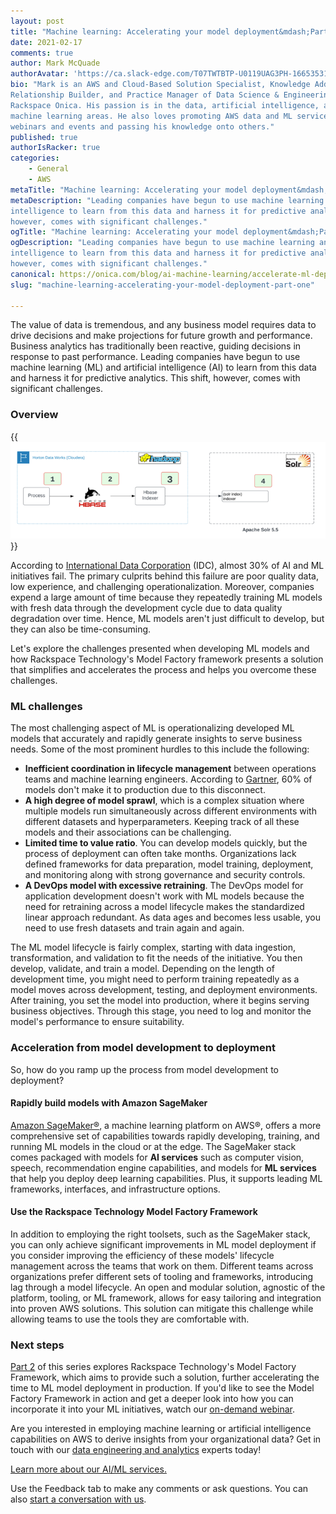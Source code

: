 ```yaml
---
layout: post
title: "Machine learning: Accelerating your model deployment&mdash;Part one"
date: 2021-02-17
comments: true
author: Mark McQuade
authorAvatar: 'https://ca.slack-edge.com/T07TWTBTP-U0119UAG3PH-16653531535c-512'
bio: "Mark is an AWS and Cloud-Based Solution Specialist, Knowledge Addict,
Relationship Builder, and Practice Manager of Data Science & Engineering at
Rackspace Onica. His passion is in the data, artificial intelligence, and
machine learning areas. He also loves promoting AWS data and ML services through
webinars and events and passing his knowledge onto others."
published: true
authorIsRacker: true
categories:
    - General
    - AWS
metaTitle: "Machine learning: Accelerating your model deployment&mdash;Part one"
metaDescription: "Leading companies have begun to use machine learning and artificial
intelligence to learn from this data and harness it for predictive analytics. This shift,
however, comes with significant challenges."
ogTitle: "Machine learning: Accelerating your model deployment&mdash;Part one"
ogDescription: "Leading companies have begun to use machine learning and artificial
intelligence to learn from this data and harness it for predictive analytics. This shift,
however, comes with significant challenges."
canonical: https://onica.com/blog/ai-machine-learning/accelerate-ml-deployment-part-1/
slug: "machine-learning-accelerating-your-model-deployment-part-one"

---
```


The value of data is tremendous, and any business model requires data to drive decisions
and make projections for future growth and performance. Business analytics has traditionally
been reactive, guiding decisions in response to past performance. Leading companies have
begun to use machine learning (ML) and artificial intelligence (AI) to learn from this data
and harness it for predictive analytics. This shift, however, comes with significant
challenges.

<!--more-->

### Overview

{{<img src="Picture1.png" title="" alt="">}}

According to [International Data Corporation](https://www.idc.com/getdoc.jsp?containerId=prUS46534820)
(IDC), almost 30% of AI and ML initiatives fail. The primary culprits behind this failure
are poor quality data, low experience, and challenging operationalization. Moreover,
companies expend a large amount of time because they repeatedly training ML models with
fresh data through the development cycle due to data quality degradation over time. Hence,
ML models aren't just difficult to develop,  but they can also be time-consuming.

Let's explore the challenges presented when developing ML models and how Rackspace
Technology's Model Factory framework presents a solution that simplifies and accelerates
the process and helps you overcome these challenges.

### ML challenges 

The most challenging aspect of ML is operationalizing developed ML models that accurately
and rapidly generate insights to serve business needs. Some of the most prominent hurdles
to this include the following:

- **Inefficient coordination in lifecycle management** between operations teams and machine
  learning engineers. According to [Gartner](https://www.gartner.com/en/documents/3899464),
  60% of models don't make it to production due to this disconnect.
- **A high degree of model sprawl**, which is a complex situation where multiple models run
  simultaneously across different environments with different datasets and hyperparameters.
  Keeping track of all these models and their associations can be challenging.
- **Limited time to value ratio**. You can develop models quickly, but the process of
  deployment can often take months. Organizations lack defined frameworks for data
  preparation, model training, deployment, and monitoring along with strong governance and
  security controls.
- **A DevOps model with excessive retraining**. The DevOps model for application development
  doesn't work with ML models because the need for retraining across a model lifecycle makes
  the standardized linear approach redundant. As data ages and becomes less usable, you
  need to use fresh datasets and train again and again.

The ML model lifecycle is fairly complex, starting with data ingestion, transformation, and
validation to fit the needs of the initiative. You then develop, validate, and train a model.
Depending on the length of development time, you might need to perform training repeatedly
as a model moves across development, testing, and deployment environments. After training,
you set the model into production, where it begins serving business objectives. Through
this stage, you need to log and monitor the model's performance to ensure suitability.

### Acceleration from model development to deployment
 
So, how do you ramp up the process from model development to deployment?

#### Rapidly build models with Amazon SageMaker 

[Amazon SageMaker&reg;](https://aws.amazon.com/sagemaker/), a machine learning platform on
AWS&reg;, offers a more comprehensive set of capabilities towards rapidly developing,
training, and running ML models in the cloud or at the edge. The SageMaker stack comes
packaged with models for **AI services** such as computer vision, speech, recommendation
engine capabilities, and models for **ML services** that help you deploy deep learning
capabilities. Plus, it supports leading ML frameworks, interfaces, and infrastructure options.

#### Use the Rackspace Technology Model Factory Framework 

In addition to employing the right toolsets, such as the SageMaker stack, you can only
achieve significant improvements in ML model deployment if you consider improving the
efficiency of these models' lifecycle management across the teams that work on them.
Different teams across organizations prefer different sets of tooling and frameworks,
introducing lag through a model lifecycle. An open and modular solution, agnostic of the
platform, tooling, or ML framework, allows for easy tailoring and integration into proven
AWS solutions. This solution can mitigate this challenge while allowing teams to use the
tools they are comfortable with.

### Next steps

[Part 2](https://docs.rackspace.com/blog/machine-learning-accelerating-your-model-deployment-part-one/)
of this series explores Rackspace Technology's Model Factory Framework, which aims
to provide such a solution, further accelerating the time to ML model deployment in
production. If you'd like to see the Model Factory Framework in action and get a deeper
look into how you can incorporate it into your ML initiatives, watch our
[on-demand webinar](https://onica.com/videos/automating-production-level-ml-operations-on-aws/).

Are you interested in employing machine learning or artificial intelligence capabilities on
AWS to derive insights from your organizational data? Get in touch with our
[data engineering and analytics](https://onica.com/services/data-engineering-analytics/)
experts today!

<a class="cta teal" id="cta" href="https://www.rackspace.com/data/ai-machine-learning">Learn more about our AI/ML services.</a>

Use the Feedback tab to make any comments or ask questions. You can also [start a conversation with us](https://www.rackspace.com/contact).
